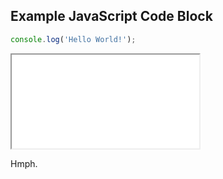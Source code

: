 ## Example JavaScript Code Block
```javascript
console.log('Hello World!');
```

<iframe src="/c/Users/Joe/Documents/Organizations/Satyrn/satyrn.js/markdown/license.md"></iframe>

Hmph.
